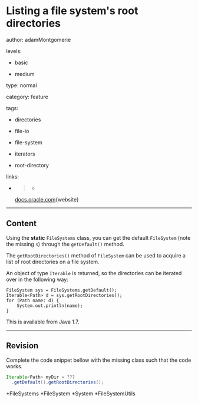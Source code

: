 # Listing a file system's root directories
author: adamMontgomerie

levels:

  - basic

  - medium

type: normal

category: feature

tags:

  - directories

  - file-io

  - file-system

  - iterators

  - root-directory

links:

  - >-
    [docs.oracle.com](https://docs.oracle.com/javase/tutorial/essential/io/dirs.html){website}

---
## Content

Using the **static** `FileSystems` class, you can get the default `FileSystem` (note the missing `s`) through the `getDefault()` method.

The `getRootDirectories()` method of `FileSystem`  can be used to acquire a list of root directories on a file system.

An object of type `Iterable` is returned, so the directories can be iterated over in the following way:
```
FileSystem sys = FileSystems.getDefault();
Iterable<Path> d = sys.getRootDirectories();
for (Path name: d) {
    System.out.println(name);
}
```

This is available from Java 1.7.

---
## Revision

Complete the code snippet bellow with the missing class such that the code works. 

```java
Iterable<Path> myDir = ???
  .getDefault().getRootDirectories();

```
*FileSystems
*FileSystem
*System
*FileSystemUtils